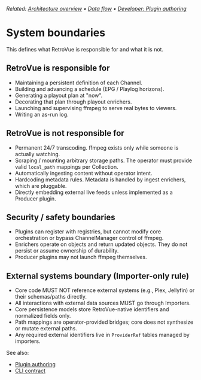 _Related: [Architecture overview](ArchitectureOverview.md) • [Data flow](DataFlow.md) • [Developer: Plugin authoring](../developer/PluginAuthoring.md)_

# System boundaries

This defines what RetroVue is responsible for and what it is not.

## RetroVue is responsible for

- Maintaining a persistent definition of each Channel.
- Building and advancing a schedule (EPG / Playlog horizons).
- Generating a playout plan at "now".
- Decorating that plan through playout enrichers.
- Launching and supervising ffmpeg to serve real bytes to viewers.
- Writing an as-run log.

## RetroVue is not responsible for

- Permanent 24/7 transcoding. ffmpeg exists only while someone is actually watching.
- Scraping / mounting arbitrary storage paths. The operator must provide valid `local_path` mappings per Collection.
- Automatically ingesting content without operator intent.
- Hardcoding metadata rules. Metadata is handled by ingest enrichers, which are pluggable.
- Directly embedding external live feeds unless implemented as a Producer plugin.

## Security / safety boundaries

- Plugins can register with registries, but cannot modify core orchestration or bypass ChannelManager control of ffmpeg.
- Enrichers operate on objects and return updated objects. They do not persist or assume ownership of durability.
- Producer plugins may not launch ffmpeg themselves.

## External systems boundary (Importer-only rule)

- Core code MUST NOT reference external systems (e.g., Plex, Jellyfin) or their schemas/paths directly.
- All interactions with external data sources MUST go through Importers.
- Core persistence models store RetroVue-native identifiers and normalized fields only.
- Path mappings are operator-provided bridges; core does not synthesize or mutate external paths.
- Any required external identifiers live in `ProviderRef` tables managed by importers.

See also:

- [Plugin authoring](../developer/PluginAuthoring.md)
- [CLI contract](../contracts/README.md)
